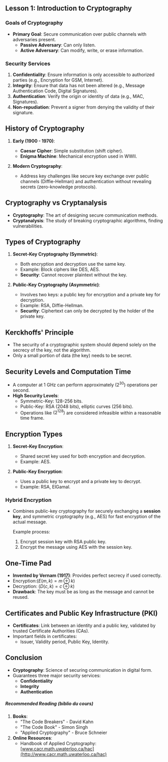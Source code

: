 ## Lesson 1: Introduction to Cryptography

### Goals of Cryptography
- **Primary Goal**: Secure communication over public channels with adversaries present.
  - **Passive Adversary**: Can only listen.
  - **Active Adversary**: Can modify, write, or erase information.

### Security Services
1. **Confidentiality**: Ensure information is only accessible to authorized parties (e.g., Encryption for GSM, Internet).
2. **Integrity**: Ensure that data has not been altered (e.g., Message Authentication Code, Digital Signatures).
3. **Authentication**: Verify the origin or identity of data (e.g., MAC, Signatures).
4. **Non-repudiation**: Prevent a signer from denying the validity of their signature.

## History of Cryptography
1. **Early (1900 - 1970)**:
   - **Caesar Cipher**: Simple substitution (shift cipher).
   - **Enigma Machine**: Mechanical encryption used in WWII.

2. **Modern Cryptography**:
   - Address key challenges like secure key exchange over public channels (Diffie-Hellman) and authentication without revealing secrets (zero-knowledge protocols).

## Cryptography vs Cryptanalysis
- **Cryptography**: The art of designing secure communication methods.
- **Cryptanalysis**: The study of breaking cryptographic algorithms, finding vulnerabilities.

## Types of Cryptography
1. **Secret-Key Cryptography (Symmetric)**:
   - Both encryption and decryption use the same key.
   - Example: Block ciphers like DES, AES.
   - **Security**: Cannot recover plaintext without the key.

2. **Public-Key Cryptography (Asymmetric)**:
   - Involves two keys: a public key for encryption and a private key for decryption.
   - Example: RSA, Diffie-Hellman.
   - **Security**: Ciphertext can only be decrypted by the holder of the private key.

## Kerckhoffs' Principle
- The security of a cryptographic system should depend solely on the secrecy of the key, not the algorithm.
- Only a small portion of data (the key) needs to be secret.

## Security Levels and Computation Time
- A computer at 1 GHz can perform approximately $(2^{30})$ operations per second.
- **High Security Levels**:
  - Symmetric-Key: 128-256 bits.
  - Public-Key: RSA (2048 bits), elliptic curves (256 bits).
  - Operations like $(2^{128})$ are considered infeasible within a reasonable time frame.

## Encryption Types
1. **Secret-Key Encryption**:
   - Shared secret key used for both encryption and decryption.
   - Example: AES.
   
2. **Public-Key Encryption**:
   - Uses a public key to encrypt and a private key to decrypt.
   - Example: RSA, ElGamal.

### Hybrid Encryption
- Combines public-key cryptography for securely exchanging a **session key**, and symmetric cryptography (e.g., AES) for fast encryption of the actual message.
  
  Example process:
  1. Encrypt session key with RSA public key.
  2. Encrypt the message using AES with the session key.

## One-Time Pad
- **Invented by Vernam (1917)**: Provides perfect secrecy if used correctly.
- Encryption:$( E(m, k) = m \oplus k)$
- Decryption: $( D(c, k) = c \oplus k )$
- **Drawback**: The key must be as long as the message and cannot be reused.

## Certificates and Public Key Infrastructure (PKI)
- **Certificates**: Link between an identity and a public key, validated by trusted Certificate Authorities (CAs).
- Important fields in certificates: 
  - Issuer, Validity period, Public Key, Identity.

## Conclusion
- **Cryptography**: Science of securing communication in digital form.
- Guarantees three major security services:
  - **Confidentiality**
  - **Integrity**
  - **Authentication**

##### Recommended Reading (biblio du cours)
1. **Books**:
   - "The Code Breakers" - David Kahn
   - "The Code Book" - Simon Singh
   - "Applied Cryptography" - Bruce Schneier
2. **Online Resources**:
   - Handbook of Applied Cryptography: [www.cacr.math.uwaterloo.ca/hac](http://www.cacr.math.uwaterloo.ca/hac)
